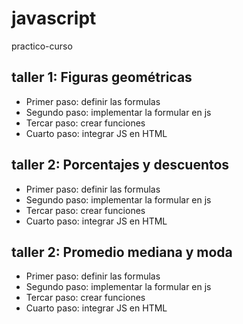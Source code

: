 # javascript
practico-curso

## taller 1: Figuras geométricas

- Primer paso: definir las formulas
- Segundo paso: implementar la formular en js
- Tercar paso: crear funciones
- Cuarto paso: integrar JS en HTML

## taller 2: Porcentajes y descuentos

- Primer paso: definir las formulas
- Segundo paso: implementar la formular en js
- Tercar paso: crear funciones 
- Cuarto paso: integrar JS en HTML

## taller 2: Promedio mediana y moda

- Primer paso: definir las formulas
- Segundo paso: implementar la formular en js
- Tercar paso: crear funciones 
- Cuarto paso: integrar JS en HTML
